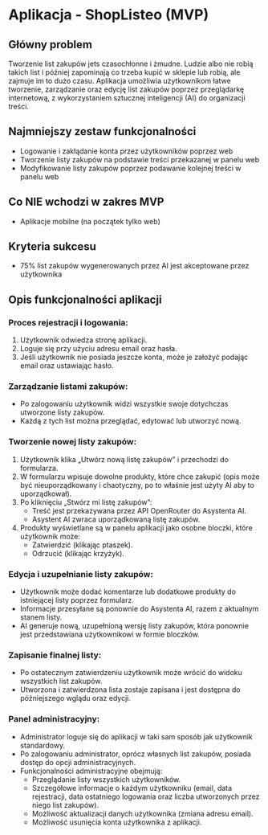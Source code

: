 # Aplikacja - ShopListeo (MVP)

## Główny problem

Tworzenie list zakupów jets czasochłonne i żmudne. Ludzie albo nie robią takich list i później zapominają co trzeba kupić w sklepie lub robią, ale zajmuje im to dużo czasu. Aplikacja umożliwia użytkownikom łatwe tworzenie, zarządzanie oraz edycję list zakupów poprzez przeglądarkę internetową, z wykorzystaniem sztucznej inteligencji (AI) do organizacji treści.

## Najmniejszy zestaw funkcjonalności

- Logowanie i zakłądanie konta przez użytkowników poprzez web
- Tworzenie listy zakupów na podstawie treści przekazanej w panelu web
- Modyfikowanie listy zakupów poprzez podawanie kolejnej treści w panelu web

## Co NIE wchodzi w zakres MVP

- Aplikacje mobilne (na początek tylko web)

## Kryteria sukcesu

- 75% list zakupów wygenerowanych przez AI jest akceptowane przez użytkownika

## Opis funkcjonalności aplikacji

### Proces rejestracji i logowania:

1. Użytkownik odwiedza stronę aplikacji.
2. Loguje się przy użyciu adresu email oraz hasła.
3. Jeśli użytkownik nie posiada jeszcze konta, może je założyć podając email oraz ustawiając hasło.

### Zarządzanie listami zakupów:

- Po zalogowaniu użytkownik widzi wszystkie swoje dotychczas utworzone listy zakupów.
- Każdą z tych list można przeglądać, edytować lub utworzyć nową.

### Tworzenie nowej listy zakupów:

1. Użytkownik klika „Utwórz nową listę zakupów” i przechodzi do formularza.
2. W formularzu wpisuje dowolne produkty, które chce zakupić (opis może być nieuporządkowany i chaotyczny, po to właśnie jest użyty AI aby to uporządkował).
3. Po kliknięciu „Stwórz mi listę zakupów”:
   - Treść jest przekazywana przez API OpenRouter do Asystenta AI.
   - Asystent AI zwraca uporządkowaną listę zakupów.
4. Produkty wyświetlane są w panelu aplikacji jako osobne bloczki, które użytkownik może:
   - Zatwierdzić (klikając ptaszek).
   - Odrzucić (klikając krzyżyk).

### Edycja i uzupełnianie listy zakupów:

- Użytkownik może dodać komentarze lub dodatkowe produkty do istniejącej listy poprzez formularz.
- Informacje przesyłane są ponownie do Asystenta AI, razem z aktualnym stanem listy.
- AI generuje nową, uzupełnioną wersję listy zakupów, która ponownie jest przedstawiana użytkownikowi w formie bloczków.

### Zapisanie finalnej listy:

- Po ostatecznym zatwierdzeniu użytkownik może wrócić do widoku wszystkich list zakupów.
- Utworzona i zatwierdzona lista zostaje zapisana i jest dostępna do późniejszego wglądu oraz edycji.

### Panel administracyjny:

- Administrator loguje się do aplikacji w taki sam sposób jak użytkownik standardowy.
- Po zalogowaniu administrator, oprócz własnych list zakupów, posiada dostęp do opcji administracyjnych.
- Funkcjonalności administracyjne obejmują:
  - Przeglądanie listy wszystkich użytkowników.
  - Szczegółowe informacje o każdym użytkowniku (email, data rejestracji, data ostatniego logowania oraz liczba utworzonych przez niego list zakupów).
  - Możliwość aktualizacji danych użytkownika (zmiana adresu email).
  - Możliwość usunięcia konta użytkownika z aplikacji.
